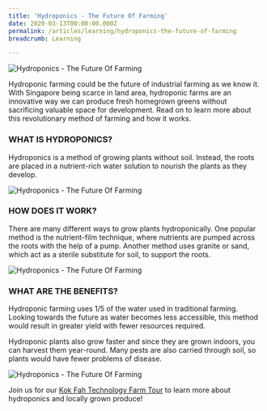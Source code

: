 ```yaml
---
title: 'Hydroponics - The Future Of Farming'
date: 2020-03-13T00:00:00.000Z
permalink: /articles/learning/hydroponics-the-future-of-farming
breadcrumb: Learning

---
```


![Hydroponics - The Future Of Farming](/images/content-articles/learning/hydroponics-the-future-of-farming-img1.jpg)

Hydroponic farming could be the future of industrial farming as we know it.  With Singapore being scarce in land area, hydroponic farms are an innovative way we can produce fresh homegrown greens without sacrificing valuable space for development. Read on to learn more about this revolutionary method of farming and how it works.

### WHAT IS HYDROPONICS?
Hydroponics is a method of growing plants without soil. Instead, the roots are placed in a nutrient-rich water solution to nourish the plants as they develop.

![Hydroponics - The Future Of Farming](/images/content-articles/learning/hydroponics-the-future-of-farming-img2.jpg)

### HOW DOES IT WORK?
There are many different ways to grow plants hydroponically. One popular method is the nutrient-film technique, where nutrients are pumped across the roots with the help of a pump. Another method uses granite or sand, which act as a sterile substitute for soil, to support the roots. 

![Hydroponics - The Future Of Farming](/images/content-articles/learning/hydroponics-the-future-of-farming-img3.jpg)

### WHAT ARE THE BENEFITS?
Hydroponic farming uses 1/5 of the water used in traditional farming. Looking towards the future as water becomes less accessible, this method would result in greater yield with fewer resources required. 

Hydroponic plants also grow faster and since they are grown indoors, you can harvest them year-round. Many pests are also carried through soil, so plants would have fewer problems of disease. 

![Hydroponics - The Future Of Farming](/images/content-articles/learning/hydroponics-the-future-of-farming-img4.jpg)

Join us for our [Kok Fah Technology Farm Tour](../../course-directory/lifelong-learning/#kokfahfarmtour) to learn more about hydroponics and locally grown produce!